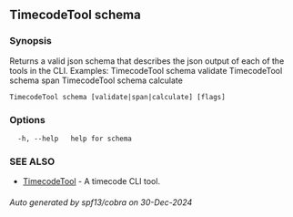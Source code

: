 ## TimecodeTool schema



### Synopsis

Returns a valid json schema that describes the json output of each of the tools in the CLI. Examples:
  TimecodeTool schema validate
  TimecodeTool schema span
  TimecodeTool schema calculate

```
TimecodeTool schema [validate|span|calculate] [flags]
```

### Options

```
  -h, --help   help for schema
```

### SEE ALSO

* [TimecodeTool](TimecodeTool.md)	 - A timecode CLI tool.

###### Auto generated by spf13/cobra on 30-Dec-2024
